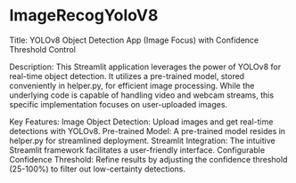 # ImageRecogYoloV8
Title: YOLOv8 Object Detection App (Image Focus) with Confidence Threshold Control

Description:
This Streamlit application leverages the power of YOLOv8 for real-time object detection. It utilizes a pre-trained model, stored conveniently in helper.py, for efficient image processing. While the underlying code is capable of handling video and webcam streams, this specific implementation focuses on user-uploaded images.

Key Features:
Image Object Detection: Upload images and get real-time detections with YOLOv8.
Pre-trained Model: A pre-trained model resides in helper.py for streamlined deployment. 
Streamlit Integration: The intuitive Streamlit framework facilitates a user-friendly interface.
Configurable Confidence Threshold: Refine results by adjusting the confidence threshold (25-100%) to filter out low-certainty detections.
